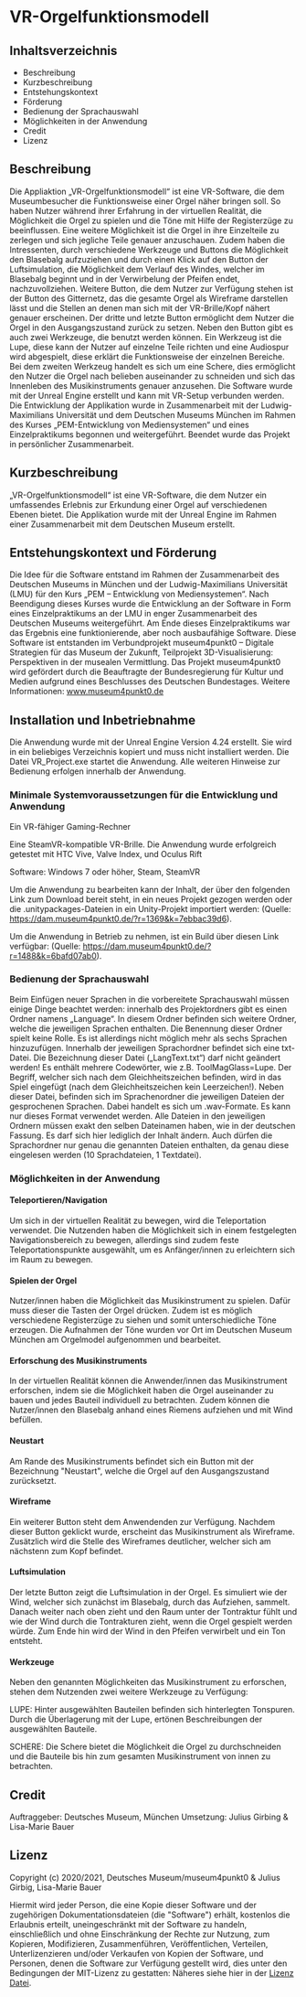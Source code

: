 # VR-Orgelfunktionsmodell

## Inhaltsverzeichnis
-	Beschreibung
-	Kurzbeschreibung
-	Entstehungskontext
-	Förderung
-	Bedienung der Sprachauswahl
-	Möglichkeiten in der Anwendung
-	Credit
-	Lizenz

## Beschreibung
Die Appliaktion „VR-Orgelfunktionsmodell“ ist eine VR-Software, die dem Museumbesucher die Funktionsweise einer Orgel näher bringen soll. So haben Nutzer während ihrer Erfahrung in der virtuellen Realität, die Möglichkeit die Orgel zu spielen und die Töne mit Hilfe der Registerzüge zu beeinflussen. Eine weitere Möglichkeit ist die Orgel in ihre Einzelteile zu zerlegen und sich jegliche Teile genauer anzuschauen. Zudem haben die Intressenten, durch verschiedene Werkzeuge und Buttons die Möglichkeit den Blasebalg aufzuziehen und durch einen Klick auf den Button der Luftsimulation, die Möglichkeit dem Verlauf des Windes, welcher im Blasebalg beginnt und in der Verwirbelung der Pfeifen endet, nachzuvollziehen. Weitere Button, die dem Nutzer zur Verfügung stehen ist der Button des Gitternetz, das die gesamte Orgel als Wireframe darstellen lässt und die Stellen an denen man sich mit der VR-Brille/Kopf nähert genauer erscheinen. Der dritte und letzte Button ermöglicht dem Nutzer die Orgel in den Ausgangszustand zurück zu setzen. Neben den Button gibt es auch zwei Werkzeuge, die benutzt werden können. Ein Werkzeug ist die Lupe, diese kann der Nutzer auf einzelne Teile richten und eine Audiospur wird abgespielt, diese erklärt die Funktionsweise der einzelnen Bereiche. Bei dem zweiten Werkzeug handelt es sich um eine Schere, dies ermöglicht den Nutzer die Orgel nach belieben auseinander zu schneiden und sich das Innenleben des Musikinstruments genauer anzusehen. 
Die Software wurde mit der Unreal Engine erstellt und kann mit VR-Setup verbunden werden.  Die Entwicklung der Applikation wurde in Zusammenarbeit mit der Ludwig-Maximilians Universität und dem Deutschen Museums München im Rahmen des Kurses „PEM-Entwicklung von Mediensystemen“ und eines Einzelpraktikums begonnen und weitergeführt. Beendet wurde das Projekt in persönlicher Zusammenarbeit.

## Kurzbeschreibung
„VR-Orgelfunktionsmodell“ ist eine VR-Software, die dem Nutzer ein umfassendes Erlebnis zur Erkundung einer Orgel auf verschiedenen Ebenen bietet. Die Applikation wurde mit der Unreal Engine im Rahmen einer Zusammenarbeit mit dem Deutschen Museum erstellt. 

## Entstehungskontext und Förderung
Die Idee für die Software entstand im Rahmen der Zusammenarbeit des Deutschen Museums in München und der Ludwig-Maximilians Universität (LMU) für den Kurs „PEM – Entwicklung von Mediensystemen“. Nach Beendigung dieses Kurses wurde die Entwicklung an der Software in Form eines Einzelpraktikums an der LMU in enger Zusammenarbeit des Deutschen Museums weitergeführt. Am Ende dieses Einzelpraktikums war das Ergebnis eine funktionierende, aber noch ausbaufähige Software. Diese Software ist entstanden im Verbundprojekt museum4punkt0 – Digitale Strategien für das Museum der Zukunft, Teilprojekt 3D-Visualisierung: Perspektiven in der musealen Vermittlung. Das Projekt museum4punkt0 wird gefördert durch die Beauftragte der Bundesregierung für Kultur und Medien aufgrund eines Beschlusses des Deutschen Bundestages. Weitere Informationen: www.museum4punkt0.de

## Installation und Inbetriebnahme
Die Anwendung wurde mit der Unreal Engine Version 4.24 erstellt.
Sie wird in ein beliebiges Verzeichnis kopiert und muss nicht installiert werden.
Die Datei VR_Project.exe startet die Anwendung. Alle weiteren Hinweise zur Bedienung erfolgen innerhalb der Anwendung.

### Minimale Systemvoraussetzungen für die Entwicklung und Anwendung
Ein VR-fähiger Gaming-Rechner

Eine SteamVR-kompatible VR-Brille. Die Anwendung wurde erfolgreich getestet mit HTC Vive, Valve Index, und Oculus Rift

Software: Windows 7 oder höher, Steam, SteamVR

Um die Anwendung zu bearbeiten kann der Inhalt, der über den folgenden Link zum Download bereit steht, in ein neues Projekt gezogen werden oder die .unitypackages-Dateien in ein Unity-Projekt importiert werden: (Quelle: https://dam.museum4punkt0.de/?r=1369&k=7ebbac39d6).

Um die Anwendung in Betrieb zu nehmen, ist ein Build über diesen Link verfügbar: (Quelle: https://dam.museum4punkt0.de/?r=1488&k=6bafd07ab0).


### Bedienung der Sprachauswahl
Beim Einfügen neuer Sprachen in die vorbereitete Sprachauswahl müssen einige Dinge beachtet werden: innerhalb des Projektordners gibt es einen Ordner namens „Language“. In diesem Ordner befinden sich weitere Ordner, welche die jeweiligen Sprachen enthalten. Die Benennung dieser Ordner spielt keine Rolle. Es ist allerdings nicht möglich mehr als sechs Sprachen hinzuzufügen. Innerhalb der jeweiligen Sprachordner befindet sich eine txt-Datei. Die Bezeichnung dieser Datei („LangText.txt“) darf nicht geändert werden! Es enthält mehrere Codewörter, wie z.B. ToolMagGlass=Lupe. Der Begriff, welcher sich nach dem Gleichheitszeichen befinden, wird in das Spiel eingefügt (nach dem Gleichheitszeichen kein Leerzeichen!). Neben dieser Datei, befinden sich im Sprachenordner die jeweiligen Dateien der gesprochenen Sprachen. Dabei handelt es sich um .wav-Formate. Es kann nur dieses Format verwendet werden. Alle Dateien in den jeweiligen Ordnern müssen exakt den selben Dateinamen haben, wie in der deutschen Fassung. Es darf sich hier lediglich der Inhalt ändern. Auch dürfen die Sprachordner nur genau die genannten Dateien enthalten, da genau diese eingelesen werden (10 Sprachdateien, 1 Textdatei). 

### Möglichkeiten in der Anwendung

#### Teleportieren/Navigation
Um sich in der virtuellen Realität zu bewegen, wird die Teleportation verwendet. Die Nutzenden haben die Möglichkeit sich in einem festgelegten Navigationsbereich zu bewegen, allerdings sind zudem feste Teleportationspunkte ausgewählt, um es Anfänger/innen zu erleichtern sich im Raum zu bewegen. 

#### Spielen der Orgel
Nutzer/innen haben die Möglichkeit das Musikinstrument zu spielen. Dafür muss dieser die Tasten der Orgel drücken. Zudem ist es möglich verschiedene Registerzüge zu siehen und somit unterschiedliche Töne erzeugen. Die Aufnahmen der Töne wurden vor Ort im Deutschen Museum München am Orgelmodel aufgenommen und bearbeitet. 

#### Erforschung des Musikinstruments 
In der virtuellen Realität können die Anwender/innen das Musikinstrument erforschen, indem sie die Möglichkeit haben die Orgel auseinander zu bauen und jedes Bauteil individuell zu betrachten. Zudem können die Nutzer/innen den Blasebalg anhand eines Riemens aufziehen und mit Wind befüllen. 

#### Neustart
Am Rande des Musikinstruments befindet sich ein Button mit der Bezeichnung "Neustart", welche die Orgel auf den Ausgangszustand zurücksetzt.

#### Wireframe
Ein weiterer Button steht dem Anwendenden zur Verfügung. Nachdem dieser Button geklickt wurde, erscheint das Musikinstrument als Wireframe. Zusätzlich wird die Stelle des Wireframes deutlicher, welcher sich am nächstenn zum Kopf befindet. 

#### Luftsimulation 
Der letzte Button zeigt die Luftsimulation in der Orgel. Es simuliert wie der Wind, welcher sich zunächst im Blasebalg, durch das Aufziehen, sammelt. Danach weiter nach oben zieht und den Raum unter der Tontraktur fühlt und wie der Wind durch die Tontrakturen zieht, wenn die Orgel gespielt werden würde. Zum Ende hin wird der Wind in den Pfeifen verwirbelt und ein Ton entsteht. 

#### Werkzeuge
Neben den genannten Möglichkeiten das Musikinstrument zu erforschen, stehen dem Nutzenden zwei weitere Werkzeuge zu Verfügung:

LUPE: Hinter ausgewählten Bauteilen befinden sich hinterlegten Tonspuren. Durch die Überlagerung mit der Lupe, ertönen Beschreibungen der ausgewählten Bauteile. 

SCHERE: Die Schere bietet die Möglichkeit die Orgel zu durchschneiden und die Bauteile bis hin zum gesamten Musikinstrument von innen zu betrachten. 


## Credit
Auftraggeber: Deutsches Museum, München 
Umsetzung: Julius Girbing & Lisa-Marie Bauer

## Lizenz 
Copyright (c) 2020/2021, Deutsches Museum/museum4punkt0  & Julius Girbig, Lisa-Marie Bauer 

Hiermit wird jeder Person, die eine Kopie dieser Software und der zugehörigen Dokumentationsdateien (die "Software") erhält, kostenlos die Erlaubnis erteilt, uneingeschränkt mit der Software zu handeln, einschließlich und ohne Einschränkung der Rechte zur Nutzung, zum Kopieren, Modifizieren, Zusammenführen, Veröffentlichen, Verteilen, Unterlizenzieren und/oder Verkaufen von Kopien der Software, und Personen, denen die Software zur Verfügung gestellt wird, dies unter den Bedingungen der MIT-Lizenz zu gestatten: Näheres siehe hier in der [Lizenz Datei](docs/LICENSE.md).
